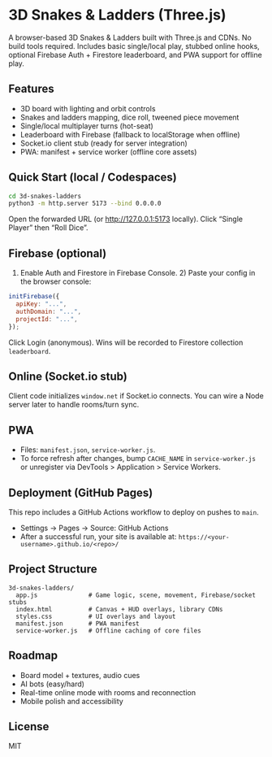 # 3D Snakes & Ladders (Three.js)

A browser-based 3D Snakes & Ladders built with Three.js and CDNs. No build tools required. Includes basic single/local play, stubbed online hooks, optional Firebase Auth + Firestore leaderboard, and PWA support for offline play.

## Features
- 3D board with lighting and orbit controls
- Snakes and ladders mapping, dice roll, tweened piece movement
- Single/local multiplayer turns (hot-seat)
- Leaderboard with Firebase (fallback to localStorage when offline)
- Socket.io client stub (ready for server integration)
- PWA: manifest + service worker (offline core assets)

## Quick Start (local / Codespaces)
```bash
cd 3d-snakes-ladders
python3 -m http.server 5173 --bind 0.0.0.0
```
Open the forwarded URL (or http://127.0.0.1:5173 locally). Click “Single Player” then “Roll Dice”.

## Firebase (optional)
1) Enable Auth and Firestore in Firebase Console. 2) Paste your config in the browser console:
```js
initFirebase({
  apiKey: "...",
  authDomain: "...",
  projectId: "...",
});
```
Click Login (anonymous). Wins will be recorded to Firestore collection `leaderboard`.

## Online (Socket.io stub)
Client code initializes `window.net` if Socket.io connects. You can wire a Node server later to handle rooms/turn sync.

## PWA
- Files: `manifest.json`, `service-worker.js`.
- To force refresh after changes, bump `CACHE_NAME` in `service-worker.js` or unregister via DevTools > Application > Service Workers.

## Deployment (GitHub Pages)
This repo includes a GitHub Actions workflow to deploy on pushes to `main`.
- Settings → Pages → Source: GitHub Actions
- After a successful run, your site is available at:
  `https://<your-username>.github.io/<repo>/`

## Project Structure
```
3d-snakes-ladders/
  app.js              # Game logic, scene, movement, Firebase/socket stubs
  index.html          # Canvas + HUD overlays, library CDNs
  styles.css          # UI overlays and layout
  manifest.json       # PWA manifest
  service-worker.js   # Offline caching of core files
```

## Roadmap
- Board model + textures, audio cues
- AI bots (easy/hard)
- Real-time online mode with rooms and reconnection
- Mobile polish and accessibility

## License
MIT
